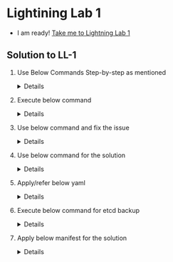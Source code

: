# Lightining Lab 1

  - I am ready! [Take me to Lightning Lab 1](https://kodekloud.com/courses/539883/lectures/14540066)

## Solution to LL-1

   1. Use Below Commands Step-by-step as mentioned

      <details>
   
      ```
      Master Node:
      kubectl drain node master --ignore-daemonsets
      apt-get install kubeadm=1.17.0-00
      kubeadm  upgrade plan v1.17.0
      kubeadm  upgrade apply v1.17.0
      apt-get install kubelet=1.17.0-00
      kubectl uncordon master
      kubectl drain node01 --ignore-daemonsets
      
      
      Node01:
      apt-get install kubeadm=1.17.0-00
      kubeadm upgrade node --kubelet-version v1.17.0
      apt-get install kubeket=1.17.0-00
      
      
      Back on Master:
      kubectl uncordon node01
      kubectl get pods -o wide | grep gold (make sure this is scheduled on master node)
      ```
      </details>

   2. Execute below command

      <details>
   
      ```
      kubectl -n admin2406 get deployment -o custom-columns=DEPLOYMENT:.metadata.name,CONTAINER_IMAGE:.spec.template.spec.   containers[].image,READY_REPLICAS:.status.readyReplicas,NAMESPACE:.metadata.namespace --sort-by=.metadata.name > /opt/   admin2406_data
      ```
      </details>

   3. Use below command and fix the issue

      <details>

      ```
      Make sure the port for the kube-apiserver is correct.

      Change port from 2379 to 6443 using below command
      
      vi /root/kubeconfig

      Now replace the port 2379 with 6443
      
      Run:
      
      kubectl cluster-info --kubeconfig /root/admin.kubeconfig
      ```
      </details>
    
   4. Use below command for the solution

      <details>
     
      ```
      kubectl create deployment  nginx-deploy --image=nginx:1.16
      kubectl set image deployment/nginx-deploy nginx=nginx:1.17 --record
      ```
      </details>
    
   5. Apply/refer below yaml
      
      <details>

      ```
      apiVersion: v1
      kind: PersistentVolumeClaim
      metadata:
        annotations:
        name: mysql-alpha-pvc
        namespace: alpha
      spec:
        accessModes:
        - ReadWriteOnce
        resources:
          requests:
            storage: 1Gi
        storageClassName: slow
      ```
      </details>
  
   6. Execute below command for etcd backup

      <details>

      ```
      etcdctl snapshot save --cacert=/etc/kubernetes/pki/etcd/ca.crt --cert=/etc/kubernetes/pki/etcd/server.crt --key=/etc/kubernetes/pki/etcd/server.key --endpoints=127.0.0.1:2379 /opt/etcd-backup.db
      ```
      </details>

   7. Apply below manifest for the solution

      <details>

      ```
      apiVersion: v1
      kind: Pod
      metadata:
        creationTimestamp: null
        labels:
          run: secret-1401
        name: secret-1401
        namespace: admin1401
      spec:
        volumes:
        - name: secret-volume
          secret:
            secretName: dotfile-secret
        containers:
        - command:
          - sleep
          args:
          - "4800"
          image: busybox
          name: secret-admin
          volumeMounts:
          - name: secret-volume
            readOnly: true
            mountPath: "/etc/secret-volume"     
      ```
      </details>